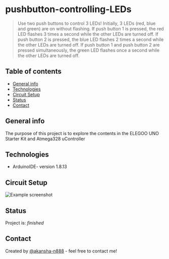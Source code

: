 # pushbutton-controlling-LEDs
> Use two push buttons to control 3 LEDs! Initially, 3 LEDs (red, blue and green) are on without flashing. 
> If push button 1 is pressed, the red LED flashes 3 times a second while the other LEDs are turned off.
> If push button 2 is pressed, the blue LED flashes 2 times a second while the other LEDs are turned off.
> If push button 1 and push button 2 are pressed simultaneously, the green LED flashes once a second while the other LEDs are turned off.

## Table of contents
* [General info](#general-info)
* [Technologies](#technologies)
* [Circuit Setup](#circuit-setup)
* [Status](#status)
* [Contact](#contact)

## General info
The purpose of this project is to explore the contents in the ELEGOO UNO Starter Kit and Atmega328 uController

## Technologies
* ArduinoIDE- version 1.8.13

## Circuit Setup
![Example screenshot](./img/screenshot.png)

## Status
Project is: _finished_

## Contact
Created by [@akansha-n888](https://www.linkedin.com/in/akansha-nagar/) - feel free to contact me!
